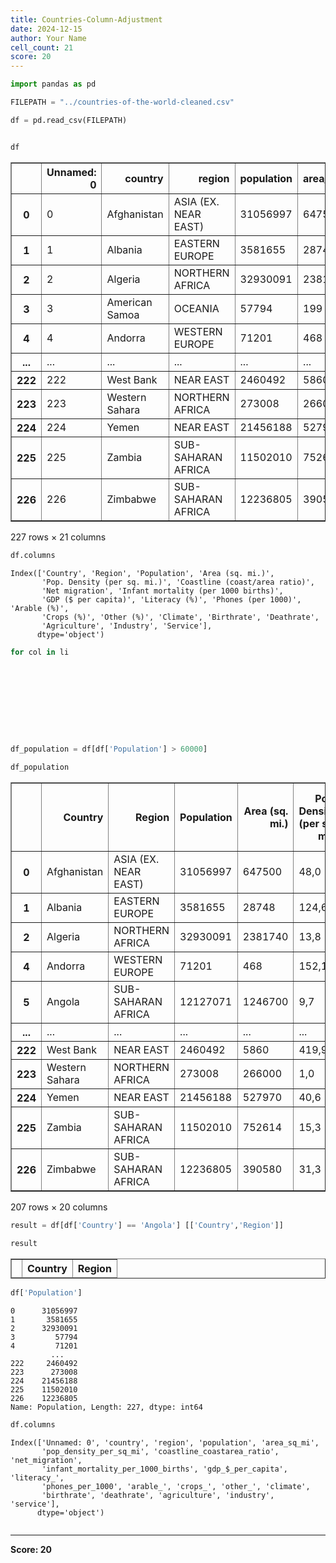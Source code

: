 ```yaml
---
title: Countries-Column-Adjustment
date: 2024-12-15
author: Your Name
cell_count: 21
score: 20
---
```


```python
import pandas as pd
```


```python
FILEPATH = "../countries-of-the-world-cleaned.csv"
```


```python
df = pd.read_csv(FILEPATH)
```


```python

```


```python
df
```




<div>
<style scoped>
    .dataframe tbody tr th:only-of-type {
        vertical-align: middle;
    }

    .dataframe tbody tr th {
        vertical-align: top;
    }

    .dataframe thead th {
        text-align: right;
    }
</style>
<table border="1" class="dataframe">
  <thead>
    <tr style="text-align: right;">
      <th></th>
      <th>Unnamed: 0</th>
      <th>country</th>
      <th>region</th>
      <th>population</th>
      <th>area_sq_mi</th>
      <th>pop_density_per_sq_mi</th>
      <th>coastline_coastarea_ratio</th>
      <th>net_migration</th>
      <th>infant_mortality_per_1000_births</th>
      <th>gdp_$_per_capita</th>
      <th>...</th>
      <th>phones_per_1000</th>
      <th>arable_</th>
      <th>crops_</th>
      <th>other_</th>
      <th>climate</th>
      <th>birthrate</th>
      <th>deathrate</th>
      <th>agriculture</th>
      <th>industry</th>
      <th>service</th>
    </tr>
  </thead>
  <tbody>
    <tr>
      <th>0</th>
      <td>0</td>
      <td>Afghanistan</td>
      <td>ASIA (EX. NEAR EAST)</td>
      <td>31056997</td>
      <td>647500</td>
      <td>48,0</td>
      <td>0,00</td>
      <td>23,06</td>
      <td>163,07</td>
      <td>700.0</td>
      <td>...</td>
      <td>3,2</td>
      <td>12,13</td>
      <td>0,22</td>
      <td>87,65</td>
      <td>1</td>
      <td>46,6</td>
      <td>20,34</td>
      <td>0,38</td>
      <td>0,24</td>
      <td>0,38</td>
    </tr>
    <tr>
      <th>1</th>
      <td>1</td>
      <td>Albania</td>
      <td>EASTERN EUROPE</td>
      <td>3581655</td>
      <td>28748</td>
      <td>124,6</td>
      <td>1,26</td>
      <td>-4,93</td>
      <td>21,52</td>
      <td>4500.0</td>
      <td>...</td>
      <td>71,2</td>
      <td>21,09</td>
      <td>4,42</td>
      <td>74,49</td>
      <td>3</td>
      <td>15,11</td>
      <td>5,22</td>
      <td>0,232</td>
      <td>0,188</td>
      <td>0,579</td>
    </tr>
    <tr>
      <th>2</th>
      <td>2</td>
      <td>Algeria</td>
      <td>NORTHERN AFRICA</td>
      <td>32930091</td>
      <td>2381740</td>
      <td>13,8</td>
      <td>0,04</td>
      <td>-0,39</td>
      <td>31</td>
      <td>6000.0</td>
      <td>...</td>
      <td>78,1</td>
      <td>3,22</td>
      <td>0,25</td>
      <td>96,53</td>
      <td>1</td>
      <td>17,14</td>
      <td>4,61</td>
      <td>0,101</td>
      <td>0,6</td>
      <td>0,298</td>
    </tr>
    <tr>
      <th>3</th>
      <td>3</td>
      <td>American Samoa</td>
      <td>OCEANIA</td>
      <td>57794</td>
      <td>199</td>
      <td>290,4</td>
      <td>58,29</td>
      <td>-20,71</td>
      <td>9,27</td>
      <td>8000.0</td>
      <td>...</td>
      <td>259,5</td>
      <td>10</td>
      <td>15</td>
      <td>75</td>
      <td>2</td>
      <td>22,46</td>
      <td>3,27</td>
      <td>NaN</td>
      <td>NaN</td>
      <td>NaN</td>
    </tr>
    <tr>
      <th>4</th>
      <td>4</td>
      <td>Andorra</td>
      <td>WESTERN EUROPE</td>
      <td>71201</td>
      <td>468</td>
      <td>152,1</td>
      <td>0,00</td>
      <td>6,6</td>
      <td>4,05</td>
      <td>19000.0</td>
      <td>...</td>
      <td>497,2</td>
      <td>2,22</td>
      <td>0</td>
      <td>97,78</td>
      <td>3</td>
      <td>8,71</td>
      <td>6,25</td>
      <td>NaN</td>
      <td>NaN</td>
      <td>NaN</td>
    </tr>
    <tr>
      <th>...</th>
      <td>...</td>
      <td>...</td>
      <td>...</td>
      <td>...</td>
      <td>...</td>
      <td>...</td>
      <td>...</td>
      <td>...</td>
      <td>...</td>
      <td>...</td>
      <td>...</td>
      <td>...</td>
      <td>...</td>
      <td>...</td>
      <td>...</td>
      <td>...</td>
      <td>...</td>
      <td>...</td>
      <td>...</td>
      <td>...</td>
      <td>...</td>
    </tr>
    <tr>
      <th>222</th>
      <td>222</td>
      <td>West Bank</td>
      <td>NEAR EAST</td>
      <td>2460492</td>
      <td>5860</td>
      <td>419,9</td>
      <td>0,00</td>
      <td>2,98</td>
      <td>19,62</td>
      <td>800.0</td>
      <td>...</td>
      <td>145,2</td>
      <td>16,9</td>
      <td>18,97</td>
      <td>64,13</td>
      <td>3</td>
      <td>31,67</td>
      <td>3,92</td>
      <td>0,09</td>
      <td>0,28</td>
      <td>0,63</td>
    </tr>
    <tr>
      <th>223</th>
      <td>223</td>
      <td>Western Sahara</td>
      <td>NORTHERN AFRICA</td>
      <td>273008</td>
      <td>266000</td>
      <td>1,0</td>
      <td>0,42</td>
      <td>NaN</td>
      <td>NaN</td>
      <td>NaN</td>
      <td>...</td>
      <td>NaN</td>
      <td>0,02</td>
      <td>0</td>
      <td>99,98</td>
      <td>1</td>
      <td>NaN</td>
      <td>NaN</td>
      <td>NaN</td>
      <td>NaN</td>
      <td>0,4</td>
    </tr>
    <tr>
      <th>224</th>
      <td>224</td>
      <td>Yemen</td>
      <td>NEAR EAST</td>
      <td>21456188</td>
      <td>527970</td>
      <td>40,6</td>
      <td>0,36</td>
      <td>0</td>
      <td>61,5</td>
      <td>800.0</td>
      <td>...</td>
      <td>37,2</td>
      <td>2,78</td>
      <td>0,24</td>
      <td>96,98</td>
      <td>1</td>
      <td>42,89</td>
      <td>8,3</td>
      <td>0,135</td>
      <td>0,472</td>
      <td>0,393</td>
    </tr>
    <tr>
      <th>225</th>
      <td>225</td>
      <td>Zambia</td>
      <td>SUB-SAHARAN AFRICA</td>
      <td>11502010</td>
      <td>752614</td>
      <td>15,3</td>
      <td>0,00</td>
      <td>0</td>
      <td>88,29</td>
      <td>800.0</td>
      <td>...</td>
      <td>8,2</td>
      <td>7,08</td>
      <td>0,03</td>
      <td>92,9</td>
      <td>2</td>
      <td>41</td>
      <td>19,93</td>
      <td>0,22</td>
      <td>0,29</td>
      <td>0,489</td>
    </tr>
    <tr>
      <th>226</th>
      <td>226</td>
      <td>Zimbabwe</td>
      <td>SUB-SAHARAN AFRICA</td>
      <td>12236805</td>
      <td>390580</td>
      <td>31,3</td>
      <td>0,00</td>
      <td>0</td>
      <td>67,69</td>
      <td>1900.0</td>
      <td>...</td>
      <td>26,8</td>
      <td>8,32</td>
      <td>0,34</td>
      <td>91,34</td>
      <td>2</td>
      <td>28,01</td>
      <td>21,84</td>
      <td>0,179</td>
      <td>0,243</td>
      <td>0,579</td>
    </tr>
  </tbody>
</table>
<p>227 rows × 21 columns</p>
</div>




```python
df.columns 
```




    Index(['Country', 'Region', 'Population', 'Area (sq. mi.)',
           'Pop. Density (per sq. mi.)', 'Coastline (coast/area ratio)',
           'Net migration', 'Infant mortality (per 1000 births)',
           'GDP ($ per capita)', 'Literacy (%)', 'Phones (per 1000)', 'Arable (%)',
           'Crops (%)', 'Other (%)', 'Climate', 'Birthrate', 'Deathrate',
           'Agriculture', 'Industry', 'Service'],
          dtype='object')




```python
for col in li
```


```python

        
```


```python

```


```python

```


```python

```


```python

```


```python

```


```python

```


```python
df_population = df[df['Population'] > 60000]
```


```python
df_population
```




<div>
<style scoped>
    .dataframe tbody tr th:only-of-type {
        vertical-align: middle;
    }

    .dataframe tbody tr th {
        vertical-align: top;
    }

    .dataframe thead th {
        text-align: right;
    }
</style>
<table border="1" class="dataframe">
  <thead>
    <tr style="text-align: right;">
      <th></th>
      <th>Country</th>
      <th>Region</th>
      <th>Population</th>
      <th>Area (sq. mi.)</th>
      <th>Pop. Density (per sq. mi.)</th>
      <th>Coastline (coast/area ratio)</th>
      <th>Net migration</th>
      <th>Infant mortality (per 1000 births)</th>
      <th>GDP ($ per capita)</th>
      <th>Literacy (%)</th>
      <th>Phones (per 1000)</th>
      <th>Arable (%)</th>
      <th>Crops (%)</th>
      <th>Other (%)</th>
      <th>Climate</th>
      <th>Birthrate</th>
      <th>Deathrate</th>
      <th>Agriculture</th>
      <th>Industry</th>
      <th>Service</th>
    </tr>
  </thead>
  <tbody>
    <tr>
      <th>0</th>
      <td>Afghanistan</td>
      <td>ASIA (EX. NEAR EAST)</td>
      <td>31056997</td>
      <td>647500</td>
      <td>48,0</td>
      <td>0,00</td>
      <td>23,06</td>
      <td>163,07</td>
      <td>700.0</td>
      <td>36,0</td>
      <td>3,2</td>
      <td>12,13</td>
      <td>0,22</td>
      <td>87,65</td>
      <td>1</td>
      <td>46,6</td>
      <td>20,34</td>
      <td>0,38</td>
      <td>0,24</td>
      <td>0,38</td>
    </tr>
    <tr>
      <th>1</th>
      <td>Albania</td>
      <td>EASTERN EUROPE</td>
      <td>3581655</td>
      <td>28748</td>
      <td>124,6</td>
      <td>1,26</td>
      <td>-4,93</td>
      <td>21,52</td>
      <td>4500.0</td>
      <td>86,5</td>
      <td>71,2</td>
      <td>21,09</td>
      <td>4,42</td>
      <td>74,49</td>
      <td>3</td>
      <td>15,11</td>
      <td>5,22</td>
      <td>0,232</td>
      <td>0,188</td>
      <td>0,579</td>
    </tr>
    <tr>
      <th>2</th>
      <td>Algeria</td>
      <td>NORTHERN AFRICA</td>
      <td>32930091</td>
      <td>2381740</td>
      <td>13,8</td>
      <td>0,04</td>
      <td>-0,39</td>
      <td>31</td>
      <td>6000.0</td>
      <td>70,0</td>
      <td>78,1</td>
      <td>3,22</td>
      <td>0,25</td>
      <td>96,53</td>
      <td>1</td>
      <td>17,14</td>
      <td>4,61</td>
      <td>0,101</td>
      <td>0,6</td>
      <td>0,298</td>
    </tr>
    <tr>
      <th>4</th>
      <td>Andorra</td>
      <td>WESTERN EUROPE</td>
      <td>71201</td>
      <td>468</td>
      <td>152,1</td>
      <td>0,00</td>
      <td>6,6</td>
      <td>4,05</td>
      <td>19000.0</td>
      <td>100,0</td>
      <td>497,2</td>
      <td>2,22</td>
      <td>0</td>
      <td>97,78</td>
      <td>3</td>
      <td>8,71</td>
      <td>6,25</td>
      <td>NaN</td>
      <td>NaN</td>
      <td>NaN</td>
    </tr>
    <tr>
      <th>5</th>
      <td>Angola</td>
      <td>SUB-SAHARAN AFRICA</td>
      <td>12127071</td>
      <td>1246700</td>
      <td>9,7</td>
      <td>0,13</td>
      <td>0</td>
      <td>191,19</td>
      <td>1900.0</td>
      <td>42,0</td>
      <td>7,8</td>
      <td>2,41</td>
      <td>0,24</td>
      <td>97,35</td>
      <td>NaN</td>
      <td>45,11</td>
      <td>24,2</td>
      <td>0,096</td>
      <td>0,658</td>
      <td>0,246</td>
    </tr>
    <tr>
      <th>...</th>
      <td>...</td>
      <td>...</td>
      <td>...</td>
      <td>...</td>
      <td>...</td>
      <td>...</td>
      <td>...</td>
      <td>...</td>
      <td>...</td>
      <td>...</td>
      <td>...</td>
      <td>...</td>
      <td>...</td>
      <td>...</td>
      <td>...</td>
      <td>...</td>
      <td>...</td>
      <td>...</td>
      <td>...</td>
      <td>...</td>
    </tr>
    <tr>
      <th>222</th>
      <td>West Bank</td>
      <td>NEAR EAST</td>
      <td>2460492</td>
      <td>5860</td>
      <td>419,9</td>
      <td>0,00</td>
      <td>2,98</td>
      <td>19,62</td>
      <td>800.0</td>
      <td>NaN</td>
      <td>145,2</td>
      <td>16,9</td>
      <td>18,97</td>
      <td>64,13</td>
      <td>3</td>
      <td>31,67</td>
      <td>3,92</td>
      <td>0,09</td>
      <td>0,28</td>
      <td>0,63</td>
    </tr>
    <tr>
      <th>223</th>
      <td>Western Sahara</td>
      <td>NORTHERN AFRICA</td>
      <td>273008</td>
      <td>266000</td>
      <td>1,0</td>
      <td>0,42</td>
      <td>NaN</td>
      <td>NaN</td>
      <td>NaN</td>
      <td>NaN</td>
      <td>NaN</td>
      <td>0,02</td>
      <td>0</td>
      <td>99,98</td>
      <td>1</td>
      <td>NaN</td>
      <td>NaN</td>
      <td>NaN</td>
      <td>NaN</td>
      <td>0,4</td>
    </tr>
    <tr>
      <th>224</th>
      <td>Yemen</td>
      <td>NEAR EAST</td>
      <td>21456188</td>
      <td>527970</td>
      <td>40,6</td>
      <td>0,36</td>
      <td>0</td>
      <td>61,5</td>
      <td>800.0</td>
      <td>50,2</td>
      <td>37,2</td>
      <td>2,78</td>
      <td>0,24</td>
      <td>96,98</td>
      <td>1</td>
      <td>42,89</td>
      <td>8,3</td>
      <td>0,135</td>
      <td>0,472</td>
      <td>0,393</td>
    </tr>
    <tr>
      <th>225</th>
      <td>Zambia</td>
      <td>SUB-SAHARAN AFRICA</td>
      <td>11502010</td>
      <td>752614</td>
      <td>15,3</td>
      <td>0,00</td>
      <td>0</td>
      <td>88,29</td>
      <td>800.0</td>
      <td>80,6</td>
      <td>8,2</td>
      <td>7,08</td>
      <td>0,03</td>
      <td>92,9</td>
      <td>2</td>
      <td>41</td>
      <td>19,93</td>
      <td>0,22</td>
      <td>0,29</td>
      <td>0,489</td>
    </tr>
    <tr>
      <th>226</th>
      <td>Zimbabwe</td>
      <td>SUB-SAHARAN AFRICA</td>
      <td>12236805</td>
      <td>390580</td>
      <td>31,3</td>
      <td>0,00</td>
      <td>0</td>
      <td>67,69</td>
      <td>1900.0</td>
      <td>90,7</td>
      <td>26,8</td>
      <td>8,32</td>
      <td>0,34</td>
      <td>91,34</td>
      <td>2</td>
      <td>28,01</td>
      <td>21,84</td>
      <td>0,179</td>
      <td>0,243</td>
      <td>0,579</td>
    </tr>
  </tbody>
</table>
<p>207 rows × 20 columns</p>
</div>




```python
result = df[df['Country'] == 'Angola'] [['Country','Region']]
```


```python
result
```




<div>
<style scoped>
    .dataframe tbody tr th:only-of-type {
        vertical-align: middle;
    }

    .dataframe tbody tr th {
        vertical-align: top;
    }

    .dataframe thead th {
        text-align: right;
    }
</style>
<table border="1" class="dataframe">
  <thead>
    <tr style="text-align: right;">
      <th></th>
      <th>Country</th>
      <th>Region</th>
    </tr>
  </thead>
  <tbody>
  </tbody>
</table>
</div>




```python
df['Population']
```




    0      31056997
    1       3581655
    2      32930091
    3         57794
    4         71201
             ...   
    222     2460492
    223      273008
    224    21456188
    225    11502010
    226    12236805
    Name: Population, Length: 227, dtype: int64




```python
df.columns

```




    Index(['Unnamed: 0', 'country', 'region', 'population', 'area_sq_mi',
           'pop_density_per_sq_mi', 'coastline_coastarea_ratio', 'net_migration',
           'infant_mortality_per_1000_births', 'gdp_$_per_capita', 'literacy_',
           'phones_per_1000', 'arable_', 'crops_', 'other_', 'climate',
           'birthrate', 'deathrate', 'agriculture', 'industry', 'service'],
          dtype='object')




```python

```


---
**Score: 20**
